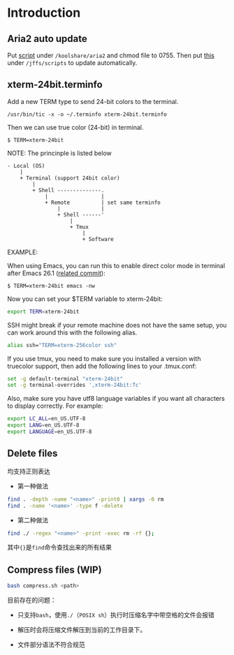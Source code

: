 # Introduction

## Aria2 auto update

Put [script](trackers-list-aria2.sh) under `/koolshare/aria2` and chmod file to
0755. Then put [this](cru.sh) under `/jffs/scripts` to update automatically.

## xterm-24bit.terminfo

Add a new TERM type to send 24-bit colors to the terminal.

`/usr/bin/tic -x -o ~/.terminfo xterm-24bit.terminfo`

Then we can use true color (24-bit) in terminal.

``` shell
$ TERM=xterm-24bit
```

NOTE: The princinple is listed below

```
- Local (OS)
    |
    + Terminal (support 24bit color)
        |
        + Shell --------------.
            |                 |
            + Remote          | set same terminfo
                |             |
                + Shell ------'
                    |
                    + Tmux
                        |
                        + Software
```

EXAMPLE:

When using Emacs, you can run this to enable direct color mode in terminal after
Emacs 26.1 ([related commit]):

`$ TERM=xterm-24bit emacs -nw`

Now you can set your $TERM variable to xterm-24bit:

``` sh
export TERM=xterm-24bit
```

SSH might break if your remote machine does not have the same setup, you can work around this with the following alias.

``` sh
alias ssh="TERM=xterm-256color ssh"
```

If you use tmux, you need to make sure you installed a version with truecolor support, then add the following lines to your .tmux.conf:

``` sh
set -g default-terminal "xterm-24bit"
set -g terminal-overrides ',xterm-24bit:Tc'
```

Also, make sure you have utf8 language variables if you want all characters to display correctly. For example:

``` sh
export LC_ALL=en_US.UTF-8
export LANG=en_US.UTF-8
export LANGUAGE=en_US.UTF-8
```

## Delete files

均支持正则表达

- 第一种做法

```sh
find . -depth -name "<name>" -print0 | xargs -0 rm
find . -name '<name>' -type f -delete
```

- 第二种做法

```sh
find ./ -regex "<name>" -print -exec rm -rf {};
```

其中`{}`是`find`命令查找出来的所有结果

## Compress files (WIP)

```sh
bash compress.sh <path>
```

目前存在的问题：

- 只支持`bash`，使用`./`（`POSIX sh`）执行时压缩名字中带空格的文件会报错

- 解压时会将压缩文件解压到当前的工作目录下。

- 文件部分语法不符合规范

[related commit]: https://github.com/emacs-mirror/emacs/commit/e463e5762bbe628be3d15da066a90f079a8468b3
